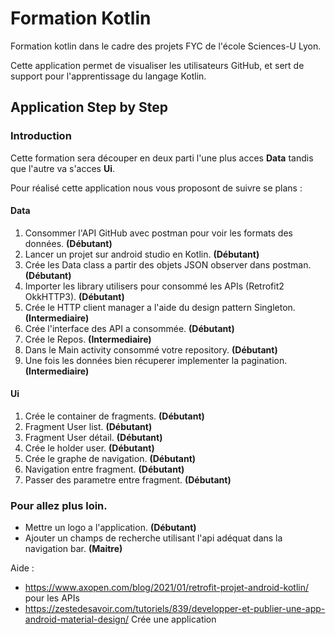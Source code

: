 # Formation Kotlin

Formation kotlin dans le cadre des projets FYC de l'école Sciences-U Lyon.

Cette application permet de visualiser les utilisateurs GitHub, et sert de support pour l'apprentissage du langage Kotlin.

## Application Step by Step

### Introduction

Cette formation sera découper en deux parti l'une plus acces **Data** tandis que l'autre va s'acces **Ui**.

Pour réalisé cette application nous vous proposont de suivre se plans :

#### Data

1. Consommer l'API GitHub avec postman pour voir les formats des données. **(Débutant)**
2. Lancer un projet sur android studio en Kotlin. **(Débutant)**
3. Crée les Data class a partir des objets JSON observer dans postman. **(Débutant)**
4. Importer les library utilisers pour consommé les APIs (Retrofit2 OkkHTTP3). **(Débutant)**
5. Crée le HTTP client manager a l'aide du design pattern Singleton. **(Intermediaire)**
6. Crée l'interface des API a consommée. **(Débutant)**
7. Crée le Repos. **(Intermediaire)**
8. Dans le Main activity consommé votre repository. **(Débutant)**
9. Une fois les données bien récuperer implementer la pagination. **(Intermediaire)**

#### Ui

1. Crée le container de fragments. **(Débutant)**
2. Fragment User list. **(Débutant)**
3. Fragment User détail. **(Débutant)**
4. Crée le holder user. **(Débutant)**
5. Crée le graphe de navigation. **(Débutant)**
6. Navigation entre fragment. **(Débutant)**
7. Passer des parametre entre fragment. **(Débutant)**

### **Pour allez plus loin.**

- Mettre un logo a l'application. **(Débutant)**
- Ajouter un champs de recherche utilisant l'api adéquat dans la navigation bar. **(Maitre)**

Aide :

- https://www.axopen.com/blog/2021/01/retrofit-projet-android-kotlin/ pour les APIs
- https://zestedesavoir.com/tutoriels/839/developper-et-publier-une-app-android-material-design/ Crée une application
